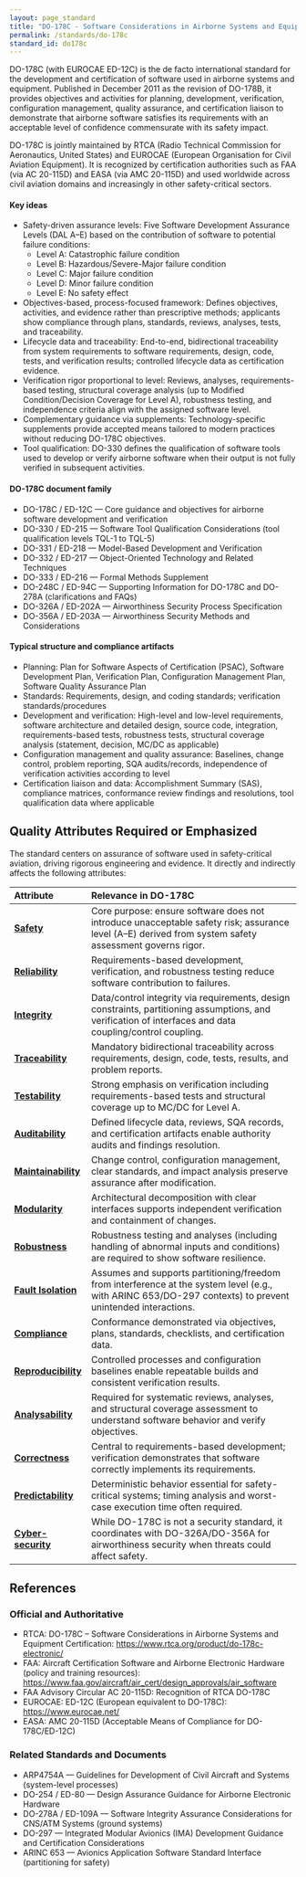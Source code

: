 ```yaml
---
layout: page_standard
title: "DO-178C - Software Considerations in Airborne Systems and Equipment Certification"
permalink: /standards/do-178c
standard_id: do178c
---
```



DO-178C (with EUROCAE ED-12C) is the de facto international standard for the development and certification of software used in airborne systems and equipment. 
Published in December 2011 as the revision of DO-178B, it provides objectives and activities for planning, development, verification, configuration management, quality assurance, and certification liaison to demonstrate that airborne software satisfies its requirements with an acceptable level of confidence commensurate with its safety impact.

DO-178C is jointly maintained by RTCA (Radio Technical Commission for Aeronautics, United States) and EUROCAE (European Organisation for Civil Aviation Equipment). 
It is recognized by certification authorities such as FAA (via AC 20-115D) and EASA (via AMC 20-115D) and used worldwide across civil aviation domains and increasingly in other safety-critical sectors.

#### Key ideas

- Safety-driven assurance levels: Five Software Development Assurance Levels (DAL A–E) based on the contribution of software to potential failure conditions:
  * Level A: Catastrophic failure condition
  * Level B: Hazardous/Severe-Major failure condition
  * Level C: Major failure condition
  * Level D: Minor failure condition
  * Level E: No safety effect
- Objectives-based, process-focused framework: Defines objectives, activities, and evidence rather than prescriptive methods; applicants show compliance through plans, standards, reviews, analyses, tests, and traceability.
- Lifecycle data and traceability: End-to-end, bidirectional traceability from system requirements to software requirements, design, code, tests, and verification results; controlled lifecycle data as certification evidence.
- Verification rigor proportional to level: Reviews, analyses, requirements-based testing, structural coverage analysis (up to Modified Condition/Decision Coverage for Level A), robustness testing, and independence criteria align with the assigned software level.
- Complementary guidance via supplements: Technology-specific supplements provide accepted means tailored to modern practices without reducing DO-178C objectives.
- Tool qualification: DO-330 defines the qualification of software tools used to develop or verify airborne software when their output is not fully verified in subsequent activities.

#### DO-178C document family

- DO-178C / ED-12C — Core guidance and objectives for airborne software development and verification
- DO-330 / ED-215 — Software Tool Qualification Considerations (tool qualification levels TQL-1 to TQL-5)
- DO-331 / ED-218 — Model-Based Development and Verification
- DO-332 / ED-217 — Object-Oriented Technology and Related Techniques
- DO-333 / ED-216 — Formal Methods Supplement
- DO-248C / ED-94C — Supporting Information for DO-178C and DO-278A (clarifications and FAQs)
- DO-326A / ED-202A — Airworthiness Security Process Specification
- DO-356A / ED-203A — Airworthiness Security Methods and Considerations

#### Typical structure and compliance artifacts

- Planning: Plan for Software Aspects of Certification (PSAC), Software Development Plan, Verification Plan, Configuration Management Plan, Software Quality Assurance Plan
- Standards: Requirements, design, and coding standards; verification standards/procedures
- Development and verification: High-level and low-level requirements, software architecture and detailed design, source code, integration, requirements-based tests, robustness tests, structural coverage analysis (statement, decision, MC/DC as applicable)
- Configuration management and quality assurance: Baselines, change control, problem reporting, SQA audits/records, independence of verification activities according to level
- Certification liaison and data: Accomplishment Summary (SAS), compliance matrices, conformance review findings and resolutions, tool qualification data where applicable

## Quality Attributes Required or Emphasized

The standard centers on assurance of software used in safety-critical aviation, driving rigorous engineering and evidence. It directly and indirectly affects the following attributes:

| Attribute | Relevance in DO-178C |
|:--- |:--- |
| **[Safety](/qualities/safety)** | Core purpose: ensure software does not introduce unacceptable safety risk; assurance level (A–E) derived from system safety assessment governs rigor. |
| **[Reliability](/qualities/reliability)** | Requirements-based development, verification, and robustness testing reduce software contribution to failures. |
| **[Integrity](/qualities/integrity)** | Data/control integrity via requirements, design constraints, partitioning assumptions, and verification of interfaces and data coupling/control coupling. |
| **[Traceability](/qualities/traceability)** | Mandatory bidirectional traceability across requirements, design, code, tests, results, and problem reports. |
| **[Testability](/qualities/testability)** | Strong emphasis on verification including requirements-based tests and structural coverage up to MC/DC for Level A. |
| **[Auditability](/qualities/auditability)** | Defined lifecycle data, reviews, SQA records, and certification artifacts enable authority audits and findings resolution. |
| **[Maintainability](/qualities/maintainability)** | Change control, configuration management, clear standards, and impact analysis preserve assurance after modification. |
| **[Modularity](/qualities/modularity)** | Architectural decomposition with clear interfaces supports independent verification and containment of changes. |
| **[Robustness](/qualities/robustness)** | Robustness testing and analyses (including handling of abnormal inputs and conditions) are required to show software resilience. |
| **[Fault Isolation](/qualities/fault-isolation)** | Assumes and supports partitioning/freedom from interference at the system level (e.g., with ARINC 653/DO-297 contexts) to prevent unintended interactions. |
| **[Compliance](/qualities/compliance)** | Conformance demonstrated via objectives, plans, standards, checklists, and certification data. |
| **[Reproducibility](/qualities/reproducibility)** | Controlled processes and configuration baselines enable repeatable builds and consistent verification results. |
| **[Analysability](/qualities/analysability)** | Required for systematic reviews, analyses, and structural coverage assessment to understand software behavior and verify objectives. |
| **[Correctness](/qualities/correctness)** | Central to requirements-based development; verification demonstrates that software correctly implements its requirements. |
| **[Predictability](/qualities/predictability)** | Deterministic behavior essential for safety-critical systems; timing analysis and worst-case execution time often required. |
| **[Cyber-security](/qualities/cyber-security)** | While DO-178C is not a security standard, it coordinates with DO-326A/DO-356A for airworthiness security when threats could affect safety. |

## References

### Official and Authoritative

- RTCA: DO-178C – Software Considerations in Airborne Systems and Equipment Certification: https://www.rtca.org/product/do-178c-electronic/
- FAA: Aircraft Certification Software and Airborne Electronic Hardware (policy and training resources): https://www.faa.gov/aircraft/air_cert/design_approvals/air_software
- FAA Advisory Circular AC 20-115D: Recognition of RTCA DO-178C
- EUROCAE: ED-12C (European equivalent to DO-178C): https://www.eurocae.net/
- EASA: AMC 20-115D (Acceptable Means of Compliance for DO-178C/ED-12C)

### Related Standards and Documents

- ARP4754A — Guidelines for Development of Civil Aircraft and Systems (system-level processes)
- DO-254 / ED-80 — Design Assurance Guidance for Airborne Electronic Hardware
- DO-278A / ED-109A — Software Integrity Assurance Considerations for CNS/ATM Systems (ground systems)
- DO-297 — Integrated Modular Avionics (IMA) Development Guidance and Certification Considerations
- ARINC 653 — Avionics Application Software Standard Interface (partitioning for safety)
